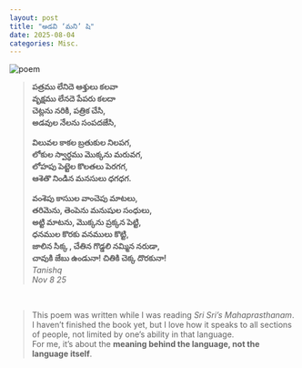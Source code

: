 ```yaml
---
layout: post
title: "అడవి ‘మని’ షి"
date: 2025-08-04
categories: Misc.
---
```

![poem](https://img.shields.io/badge/Poem-Telugu-green?style=for-the-badge&logo=leaflet&logoColor=white)


> **పత్రము లేనిదె ఆశ్తులు కలవా  
> వృక్షము లేనదె పేపరు కలదా  
> చెట్లను నరికి, పత్రిక చేసి,  
> అడవుల నేలను సంపదజేసి,**  
>   
> **విలువల కాకల బ్రతుకుల నిలపగ,  
> లోకుల స్వార్ధము మొక్కను మరువగ,  
> లోహపు పెట్టెల కొలతలు పెరగగ,  
> ఆశెతొ నిండిన మనసులు ధగధగ.**  
>   
> **వంశెపు కాసుుల వాంచెపు మాటలు,  
> తరిమెను, తెంపెను మనుషుల సంధులు,  
> అట్టి మాటను, మొక్కను ప్రక్కన పెట్టి,  
> ధనముల కొరకు వనములు కొట్టి,  
> జాలిన సిక్క , చేతిన గొడ్డలి నమ్మిన నరుడా,  
> చావుకి జేబు ఉండునా! చితికి చెక్క దొరకునా!**
> <br>
> *Tanishq*  
> *Nov 8 25*
<br> 

> This poem was written while I was reading *Sri Sri’s Mahaprasthanam*.  
> I haven’t finished the book yet, but I love how it speaks to all sections of people, not limited by one’s ability in that language.  
> For me, it’s about the **meaning behind the language, not the language itself**. 
